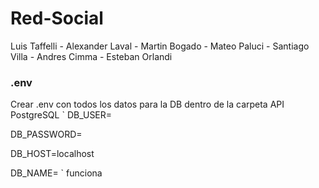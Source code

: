 # Red-Social

Luis Taffelli - Alexander Laval - Martin Bogado - Mateo Paluci - Santiago Villa - Andres Cimma - Esteban Orlandi

### .env

Crear .env con todos los datos para la DB dentro de la carpeta API
PostgreSQL
`
DB_USER=<el usuario que quieras>

DB_PASSWORD=<la password que quieras>

DB_HOST=localhost

DB_NAME=<nombre DB>
`
funciona
